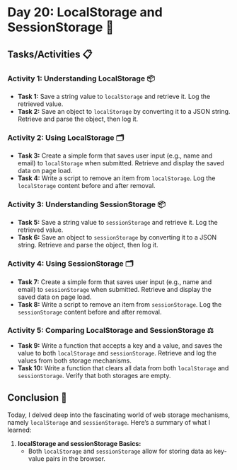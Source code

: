 # Day 20: LocalStorage and SessionStorage 🚀

## Tasks/Activities 📋

### Activity 1: Understanding LocalStorage 📦

- **Task 1:** Save a string value to `localStorage` and retrieve it. Log the retrieved value.
- **Task 2:** Save an object to `localStorage` by converting it to a JSON string. Retrieve and parse the object, then log it.

### Activity 2: Using LocalStorage 🗂️

- **Task 3:** Create a simple form that saves user input (e.g., name and email) to `localStorage` when submitted. Retrieve and display the saved data on page load.
- **Task 4:** Write a script to remove an item from `localStorage`. Log the `localStorage` content before and after removal.

### Activity 3: Understanding SessionStorage 📦

- **Task 5:** Save a string value to `sessionStorage` and retrieve it. Log the retrieved value.
- **Task 6:** Save an object to `sessionStorage` by converting it to a JSON string. Retrieve and parse the object, then log it.

### Activity 4: Using SessionStorage 🗂️

- **Task 7:** Create a simple form that saves user input (e.g., name and email) to `sessionStorage` when submitted. Retrieve and display the saved data on page load.
- **Task 8:** Write a script to remove an item from `sessionStorage`. Log the `sessionStorage` content before and after removal.

### Activity 5: Comparing LocalStorage and SessionStorage ⚖️

- **Task 9:** Write a function that accepts a key and a value, and saves the value to both `localStorage` and `sessionStorage`. Retrieve and log the values from both storage mechanisms.
- **Task 10:** Write a function that clears all data from both `localStorage` and `sessionStorage`. Verify that both storages are empty.

## Conclusion 🎉

Today, I delved deep into the fascinating world of web storage mechanisms, namely `localStorage` and `sessionStorage`. Here’s a summary of what I learned:

1. **localStorage and sessionStorage Basics:**
   - Both `localStorage` and `sessionStorage` allow for storing data as key-value pairs in the browser.
  
